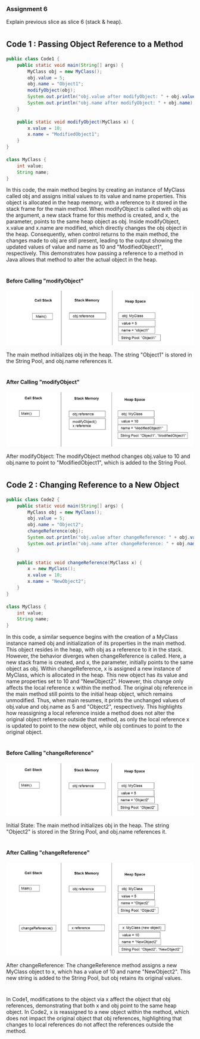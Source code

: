 ### Assignment 6
Explain previous slice as slice 6 (stack & heap).

#
## **Code 1 : Passing Object Reference to a Method**
```java
public class Code1 {
    public static void main(String[] args) {
        MyClass obj = new MyClass();
        obj.value = 5;
        obj.name = "Object1";
        modifyObject(obj);
        System.out.println("obj.value after modifyObject: " + obj.value);
        System.out.println("obj.name after modifyObject: " + obj.name);
    }

    public static void modifyObject(MyClass x) {
        x.value = 10;
        x.name = "ModifiedObject1";
    }
}

class MyClass {
    int value;
    String name;
}
```
In this code, the main method begins by creating an instance of MyClass called obj and assigns initial values to its value and name properties. This object is allocated in the heap memory, with a reference to it stored in the stack frame for the main method. When modifyObject is called with obj as the argument, a new stack frame for this method is created, and x, the parameter, points to the same heap object as obj. Inside modifyObject, x.value and x.name are modified, which directly changes the obj object in the heap. Consequently, when control returns to the main method, the changes made to obj are still present, leading to the output showing the updated values of value and name as 10 and "ModifiedObject1", respectively. This demonstrates how passing a reference to a method in Java allows that method to alter the actual object in the heap.

#
#### Before Calling "modifyObject"
![alt text](img/6.1.png)

The main method initializes obj in the heap. The string "Object1" is stored in the String Pool, and obj.name references it.
#
#### After Calling "modifyObject"
![alt text](img/6.2.png)

After modifyObject: The modifyObject method changes obj.value to 10 and obj.name to point to "ModifiedObject1", which is added to the String Pool.

#
## **Code 2 : Changing Reference to a New Object**
```java
public class Code2 {
    public static void main(String[] args) {
        MyClass obj = new MyClass();
        obj.value = 5;
        obj.name = "Object2";
        changeReference(obj);
        System.out.println("obj.value after changeReference: " + obj.value);
        System.out.println("obj.name after changeReference: " + obj.name);
    }

    public static void changeReference(MyClass x) {
        x = new MyClass();
        x.value = 10;
        x.name = "NewObject2";
    }
}

class MyClass {
    int value;
    String name; 
}
```
In this code, a similar sequence begins with the creation of a MyClass instance named obj and initialization of its properties in the main method. This object resides in the heap, with obj as a reference to it in the stack. However, the behavior diverges when changeReference is called. Here, a new stack frame is created, and x, the parameter, initially points to the same object as obj. Within changeReference, x is assigned a new instance of MyClass, which is allocated in the heap. This new object has its value and name properties set to 10 and "NewObject2". However, this change only affects the local reference x within the method. The original obj reference in the main method still points to the initial heap object, which remains unmodified. Thus, when main resumes, it prints the unchanged values of obj.value and obj.name as 5 and "Object2", respectively. This highlights how reassigning a local reference inside a method does not alter the original object reference outside that method, as only the local reference x is updated to point to the new object, while obj continues to point to the original object.

#
#### Before Calling "changeReference"
![alt text](img/6.3.png)

Initial State: The main method initializes obj in the heap. The string "Object2" is stored in the String Pool, and obj.name references it.

#
#### After Calling "changeReference"
![alt text](img/6.4.png)

After changeReference: The changeReference method assigns a new MyClass object to x, which has a value of 10 and name "NewObject2". This new string is added to the String Pool, but obj retains its original values.

#
In Code1, modifications to the object via x affect the object that obj references, demonstrating that both x and obj point to the same heap object. In Code2, x is reassigned to a new object within the method, which does not impact the original object that obj references, highlighting that changes to local references do not affect the references outside the method.
